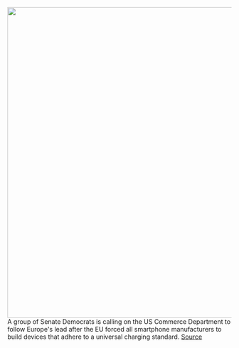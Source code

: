 <img src='https://cdn.vox-cdn.com/thumbor/xiXSzAevJbu9J4kpRIXgNzZPAhg=/0x0:1320x874/1200x800/filters:focal(555x332:765x542)/cdn.vox-cdn.com/uploads/chorus_image/image/70986808/Minix-2015-12-16-verge-1320.0.0.jpg' width='700px' /><br/>
A group of Senate Democrats is calling on the US Commerce Department to follow Europe's lead after the EU forced all smartphone manufacturers to build devices that adhere to a universal charging standard.
<a href='https://www.theverge.com/2022/6/17/23171402/universal-charger-standard-usbc-bernie-sanders-markey-elizabeth-warren'> Source <a/>